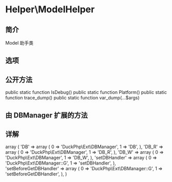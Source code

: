 # Helper\ModelHelper

## 简介
Model 助手类
## 选项

## 公开方法
public static function IsDebug()
public static function Platform()
public static function trace_dump()
public static function var_dump(...$args)

## 由 DBManager 扩展的方法
## 详解

array (
  'DB' => 
  array (
    0 => 'DuckPhp\\Ext\\DBManager',
    1 => 'DB',
  ),
  'DB_R' => 
  array (
    0 => 'DuckPhp\\Ext\\DBManager',
    1 => 'DB_R',
  ),
  'DB_W' => 
  array (
    0 => 'DuckPhp\\Ext\\DBManager',
    1 => 'DB_W',
  ),
  'setDBHandler' => 
  array (
    0 => 'DuckPhp\\Ext\\DBManager::G',
    1 => 'setDBHandler',
  ),
  'setBeforeGetDBHandler' => 
  array (
    0 => 'DuckPhp\\Ext\\DBManager::G',
    1 => 'setBeforeGetDBHandler',
  ),
)